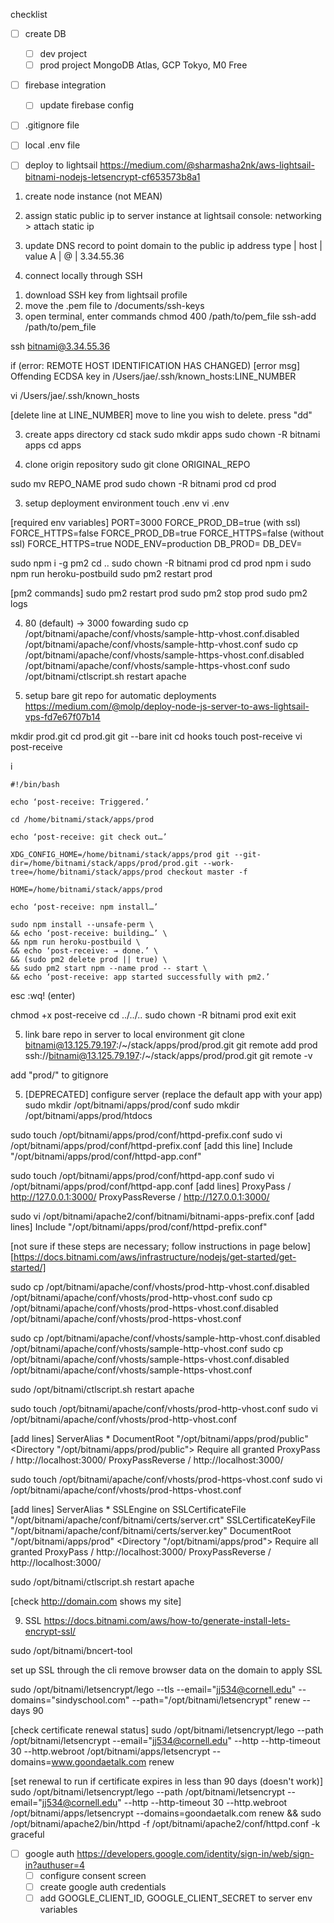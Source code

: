 
checklist

- [ ] create DB
    - [ ] dev project
    - [ ] prod project
MongoDB Atlas, GCP Tokyo, M0 Free

- [ ] firebase integration
    - [ ] update firebase config

- [ ] .gitignore file
- [ ] local .env file

- [ ] deploy to lightsail https://medium.com/@sharmasha2nk/aws-lightsail-bitnami-nodejs-letsencrypt-cf653573b8a1
1. create node instance (not MEAN)
2. assign static public ip to server instance
at lightsail console:
networking > attach static ip

3. update DNS record to point domain to the public ip address
type | host | value
A    |  @   | 3.34.55.36

2. connect locally through SSH
1) download SSH key from lightsail profile
2) move the .pem file to /documents/ssh-keys
3) open terminal, enter commands
chmod 400 /path/to/pem_file
ssh-add /path/to/pem_file

ssh bitnami@3.34.55.36

if (error: REMOTE HOST IDENTIFICATION HAS CHANGED)
[error msg] Offending ECDSA key in /Users/jae/.ssh/known_hosts:LINE_NUMBER

vi /Users/jae/.ssh/known_hosts

[delete line at LINE_NUMBER]
move to line you wish to delete. press "dd"

3. create apps directory
cd stack
sudo mkdir apps
sudo chown -R bitnami apps
cd apps

3. clone origin repository
sudo git clone ORIGINAL_REPO

sudo mv REPO_NAME prod
sudo chown -R bitnami prod
cd prod

3. setup deployment environment
touch .env
vi .env

[required env variables]
PORT=3000
FORCE_PROD_DB=true
(with ssl) FORCE_HTTPS=false
FORCE_PROD_DB=true
FORCE_HTTPS=false
(without ssl) FORCE_HTTPS=true
NODE_ENV=production
DB_PROD=
DB_DEV=

sudo npm i -g pm2
cd ..
sudo chown -R bitnami prod
cd prod
npm i
sudo npm run heroku-postbuild
sudo pm2 restart prod

[pm2 commands]
sudo pm2 restart prod
sudo pm2 stop prod
sudo pm2 logs


4. 80 (default) -> 3000 fowarding
sudo cp /opt/bitnami/apache/conf/vhosts/sample-http-vhost.conf.disabled /opt/bitnami/apache/conf/vhosts/sample-http-vhost.conf
sudo cp /opt/bitnami/apache/conf/vhosts/sample-https-vhost.conf.disabled /opt/bitnami/apache/conf/vhosts/sample-https-vhost.conf
sudo /opt/bitnami/ctlscript.sh restart apache

4. setup bare git repo for automatic deployments
https://medium.com/@molp/deploy-node-js-server-to-aws-lightsail-vps-fd7e67f07b14

mkdir prod.git
cd prod.git
git --bare init
cd hooks
touch post-receive
vi post-receive

i
```
#!/bin/bash

echo ‘post-receive: Triggered.’

cd /home/bitnami/stack/apps/prod

echo ‘post-receive: git check out…’

XDG_CONFIG_HOME=/home/bitnami/stack/apps/prod git --git-dir=/home/bitnami/stack/apps/prod/prod.git --work-tree=/home/bitnami/stack/apps/prod checkout master -f

HOME=/home/bitnami/stack/apps/prod

echo ‘post-receive: npm install…’

sudo npm install --unsafe-perm \
&& echo ‘post-receive: building…’ \
&& npm run heroku-postbuild \
&& echo ‘post-receive: → done.’ \
&& (sudo pm2 delete prod || true) \
&& sudo pm2 start npm --name prod -- start \
&& echo ‘post-receive: app started successfully with pm2.’
```
esc
:wq! (enter)

chmod +x post-receive
cd ../../..
sudo chown -R bitnami prod
exit
exit

5. link bare repo in server to local environment
git clone bitnami@13.125.79.197:/~/stack/apps/prod/prod.git
git remote add prod ssh://bitnami@13.125.79.197:/~/stack/apps/prod/prod.git
git remote -v

add "prod/" to gitignore

5. [DEPRECATED] configure server (replace the default app with your app)
sudo mkdir /opt/bitnami/apps/prod/conf
sudo mkdir /opt/bitnami/apps/prod/htdocs

sudo touch /opt/bitnami/apps/prod/conf/httpd-prefix.conf
sudo vi /opt/bitnami/apps/prod/conf/httpd-prefix.conf
[add this line] Include "/opt/bitnami/apps/prod/conf/httpd-app.conf"

sudo touch /opt/bitnami/apps/prod/conf/httpd-app.conf
sudo vi /opt/bitnami/apps/prod/conf/httpd-app.conf
[add lines] 
ProxyPass / http://127.0.0.1:3000/
ProxyPassReverse / http://127.0.0.1:3000/

sudo vi /opt/bitnami/apache2/conf/bitnami/bitnami-apps-prefix.conf
[add lines] 
Include "/opt/bitnami/apps/prod/conf/httpd-prefix.conf"

[not sure if these steps are necessary; follow instructions in page below]
[https://docs.bitnami.com/aws/infrastructure/nodejs/get-started/get-started/]

sudo cp /opt/bitnami/apache/conf/vhosts/prod-http-vhost.conf.disabled /opt/bitnami/apache/conf/vhosts/prod-http-vhost.conf
sudo cp /opt/bitnami/apache/conf/vhosts/prod-https-vhost.conf.disabled /opt/bitnami/apache/conf/vhosts/prod-https-vhost.conf

sudo cp /opt/bitnami/apache/conf/vhosts/sample-http-vhost.conf.disabled /opt/bitnami/apache/conf/vhosts/sample-http-vhost.conf
sudo cp /opt/bitnami/apache/conf/vhosts/sample-https-vhost.conf.disabled /opt/bitnami/apache/conf/vhosts/sample-https-vhost.conf

sudo /opt/bitnami/ctlscript.sh restart apache

sudo touch /opt/bitnami/apache/conf/vhosts/prod-http-vhost.conf
sudo vi /opt/bitnami/apache/conf/vhosts/prod-http-vhost.conf

[add lines]
<VirtualHost _default_:80>
  ServerAlias *
  DocumentRoot "/opt/bitnami/apps/prod/public"
  <Directory "/opt/bitnami/apps/prod/public">
    Require all granted
  </Directory>
  ProxyPass / http://localhost:3000/
  ProxyPassReverse / http://localhost:3000/
</VirtualHost>

sudo touch /opt/bitnami/apache/conf/vhosts/prod-https-vhost.conf
sudo vi /opt/bitnami/apache/conf/vhosts/prod-https-vhost.conf

[add lines]
<VirtualHost _default_:443>
  ServerAlias *
  SSLEngine on
  SSLCertificateFile "/opt/bitnami/apache/conf/bitnami/certs/server.crt"
  SSLCertificateKeyFile "/opt/bitnami/apache/conf/bitnami/certs/server.key"
  DocumentRoot "/opt/bitnami/apps/prod"
  <Directory "/opt/bitnami/apps/prod">
    Require all granted
  </Directory>
  ProxyPass / http://localhost:3000/
  ProxyPassReverse / http://localhost:3000/
</VirtualHost>

sudo /opt/bitnami/ctlscript.sh restart apache

[check http://domain.com shows my site]

9. SSL https://docs.bitnami.com/aws/how-to/generate-install-lets-encrypt-ssl/

sudo /opt/bitnami/bncert-tool

set up SSL through the cli
remove browser data on the domain to apply SSL

sudo /opt/bitnami/letsencrypt/lego --tls --email="jj534@cornell.edu" --domains="sindyschool.com" --path="/opt/bitnami/letsencrypt" renew --days 90

[check certificate renewal status]
sudo /opt/bitnami/letsencrypt/lego --path /opt/bitnami/letsencrypt --email="jj534@cornell.edu" --http --http-timeout 30 --http.webroot /opt/bitnami/apps/letsencrypt --domains=www.goondaetalk.com renew

[set renewal to run if certificate expires in less than 90 days (doesn't work)]
sudo /opt/bitnami/letsencrypt/lego --path /opt/bitnami/letsencrypt --email="jj534@cornell.edu" --http --http-timeout 30 --http.webroot /opt/bitnami/apps/letsencrypt --domains=goondaetalk.com renew && sudo /opt/bitnami/apache2/bin/httpd -f /opt/bitnami/apache2/conf/httpd.conf -k graceful


- [ ] google auth https://developers.google.com/identity/sign-in/web/sign-in?authuser=4
    - [ ] configure consent screen
    - [ ] create google auth credentials
    - [ ] add GOOGLE_CLIENT_ID, GOOGLE_CLIENT_SECRET to server env variables